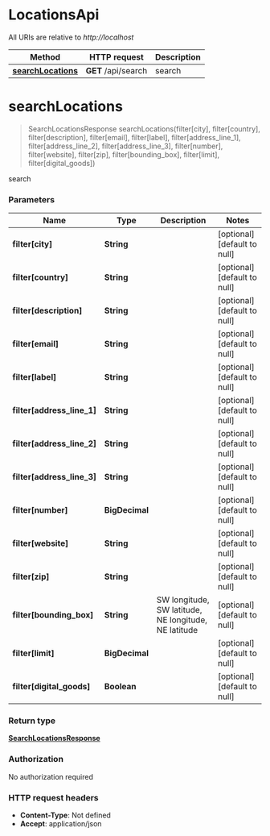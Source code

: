 # LocationsApi

All URIs are relative to *http://localhost*

| Method | HTTP request | Description |
|------------- | ------------- | -------------|
| [**searchLocations**](LocationsApi.md#searchLocations) | **GET** /api/search | search |


<a name="searchLocations"></a>
# **searchLocations**
> SearchLocationsResponse searchLocations(filter\[city\], filter\[country\], filter\[description\], filter\[email\], filter\[label\], filter\[address\_line\_1\], filter\[address\_line\_2\], filter\[address\_line\_3\], filter\[number\], filter\[website\], filter\[zip\], filter\[bounding\_box\], filter\[limit\], filter\[digital\_goods\])

search

### Parameters

|Name | Type | Description  | Notes |
|------------- | ------------- | ------------- | -------------|
| **filter\[city\]** | **String**|  | [optional] [default to null] |
| **filter\[country\]** | **String**|  | [optional] [default to null] |
| **filter\[description\]** | **String**|  | [optional] [default to null] |
| **filter\[email\]** | **String**|  | [optional] [default to null] |
| **filter\[label\]** | **String**|  | [optional] [default to null] |
| **filter\[address\_line\_1\]** | **String**|  | [optional] [default to null] |
| **filter\[address\_line\_2\]** | **String**|  | [optional] [default to null] |
| **filter\[address\_line\_3\]** | **String**|  | [optional] [default to null] |
| **filter\[number\]** | **BigDecimal**|  | [optional] [default to null] |
| **filter\[website\]** | **String**|  | [optional] [default to null] |
| **filter\[zip\]** | **String**|  | [optional] [default to null] |
| **filter\[bounding\_box\]** | **String**| SW longitude, SW latitude, NE longitude, NE latitude | [optional] [default to null] |
| **filter\[limit\]** | **BigDecimal**|  | [optional] [default to null] |
| **filter\[digital\_goods\]** | **Boolean**|  | [optional] [default to null] |

### Return type

[**SearchLocationsResponse**](../Models/SearchLocationsResponse.md)

### Authorization

No authorization required

### HTTP request headers

- **Content-Type**: Not defined
- **Accept**: application/json

